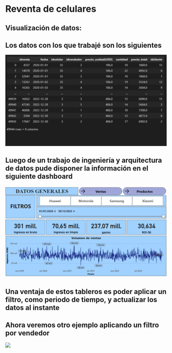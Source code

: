 # Reventa de celulares
## Visualización de datos:
## Los datos con los que trabajé son los siguientes
![](https://github.com/AxelBrianP/Visualizacion_de_datos/blob/main/1.png)
## Luego de un trabajo de ingeniería y arquitectura de datos pude disponer la información en el siguiente dashboard
![](https://github.com/AxelBrianP/Visualizacion_de_datos/blob/main/2.png)
## Una ventaja de estos tableros es poder aplicar un filtro, como periodo de tiempo, y actualizar los datos al instante
## Ahora veremos otro ejemplo aplicando un filtro por vendedor
![](https://github.com/AxelBrianP/Visualizacion_de_datos/commit/6e61698d9f21824a42a58276b020f346183e4a65)

